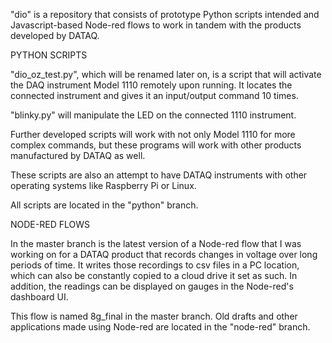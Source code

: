 "dio" is a repository that consists of prototype Python scripts intended and Javascript-based Node-red flows to work in tandem with the products
developed by DATAQ.

PYTHON SCRIPTS

"dio_oz_test.py", which will be renamed later on, is a script that will activate the DAQ instrument Model 1110 remotely upon running. It locates the connected instrument and gives it an input/output command 10 times.

"blinky.py" will manipulate the LED on the connected 1110 instrument.

Further developed scripts will work with not only Model 1110 for more complex commands, but these programs will work with other products manufactured by DATAQ as well.

These scripts are also an attempt to have DATAQ instruments with other operating systems like Raspberry Pi or Linux.

All scripts are located in the "python" branch.

NODE-RED FLOWS

In the master branch is the latest version of a Node-red flow that I was working on for a DATAQ product that records changes in voltage over long periods of time. It writes those recordings to csv files in a PC location, which can also be constantly copied to a cloud drive it set as such. In addition, the readings can be displayed on gauges in the Node-red's dashboard UI.

This flow is named 8g_final in the master branch. Old drafts and other applications made using Node-red are located in the "node-red" branch.
